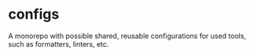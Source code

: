 # configs
A monorepo with possible shared, reusable configurations for used tools, such as formatters, linters, etc.

